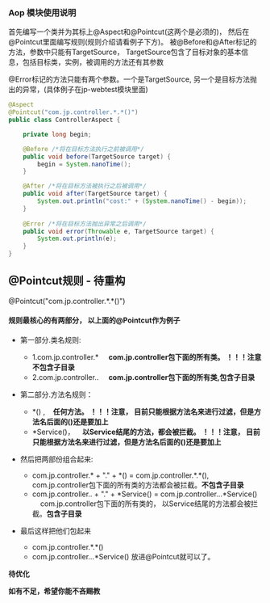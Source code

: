 ### Aop 模块使用说明

首先编写一个类并为其标上@Aspect和@Pointcut(这两个是必须的)， 然后在@Pointcut里面编写规则(规则介绍请看例子下方)。
被@Before和@After标记的方法，参数中只能有TargetSource， TargetSource包含了目标对象的基本信息，包括目标类，实例，被调用的方法还有其参数

@Error标记的方法只能有两个参数。一个是TargetSource, 另一个是目标方法抛出的异常，(具体例子在jp-webtest模块里面)

```java
@Aspect
@Pointcut("com.jp.controller.*.*()")
public class ControllerAspect {

    private long begin;

    @Before /*将在目标方法执行之前被调用*/
    public void before(TargetSource target) {
        begin = System.nanoTime();
    }

    @After /*将在目标方法被执行之后被调用*/
    public void after(TargetSource target) {
        System.out.println("cost:" + (System.nanoTime() - begin));
    }
    
    @Error /*将在目标方法抛出异常之后调用*/
    public void error(Throwable e, TargetSource target) {
        System.out.println(e);
    }
}
```

## @Pointcut规则 - 待重构
@Pointcut("com.jp.controller.\*.*()")

#### 规则最核心的有两部分， 以上面的@Pointcut作为例子 
  -  第一部分.类名规则:
     - 1.com.jp.controller.\* &nbsp;&nbsp;&nbsp; **com.jp.controller包下面的所有类。 ！！！注意不包含子目录**
     - 2.com.jp.controller.. &nbsp;&nbsp;&nbsp; **com.jp.controller包下面的所有类,包含子目录**

  - 第二部分.方法名规则：
      - \*() ,&nbsp;&nbsp;&nbsp; **任何方法。 ！！！注意， 目前只能根据方法名来进行过滤，但是方法名后面的()还是要加上**
      - \*Service()，&nbsp;&nbsp;&nbsp; **以Service结尾的方法，都会被拦截。  ！！！注意， 目前只能根据方法名来进行过滤，但是方法名后面的()还是要加上**

  - 然后把两部份组合起来:
       - com.jp.controller.* + "." + \*() = com.jp.controller.\*.\*(),  &nbsp;&nbsp;&nbsp;  com.jp.controller包下面的所有类的方法都会被拦截。**不包含子目录**
       - com.jp.controller.. + "." + \*Service() = com.jp.controller...\*Service()  &nbsp;&nbsp;&nbsp; com.jp.controller包下面的所有类的， 以Service结尾的方法都会被拦截。**包含子目录**

  - 最后这样把他们包起来
       - com.jp.controller.\*.*()
       - com.jp.controller...\*Service()
  放进@Pointcut就可以了。

**待优化**

**如有不足，希望你能不吝赐教**
    


